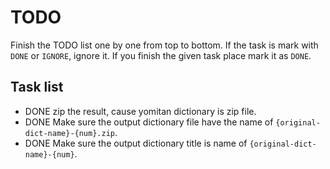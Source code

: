 # TODO
Finish the TODO list one by one from top to bottom. If the task is mark with `DONE` or `IGNORE`, ignore it. If you finish the given task place mark it as `DONE`.

## Task list

- DONE zip the result, cause yomitan dictionary is zip file.
- DONE Make sure the output dictionary file have the name of `{original-dict-name}-{num}.zip`.
- DONE Make sure the output dictionary title is name of `{original-dict-name}-{num}`.